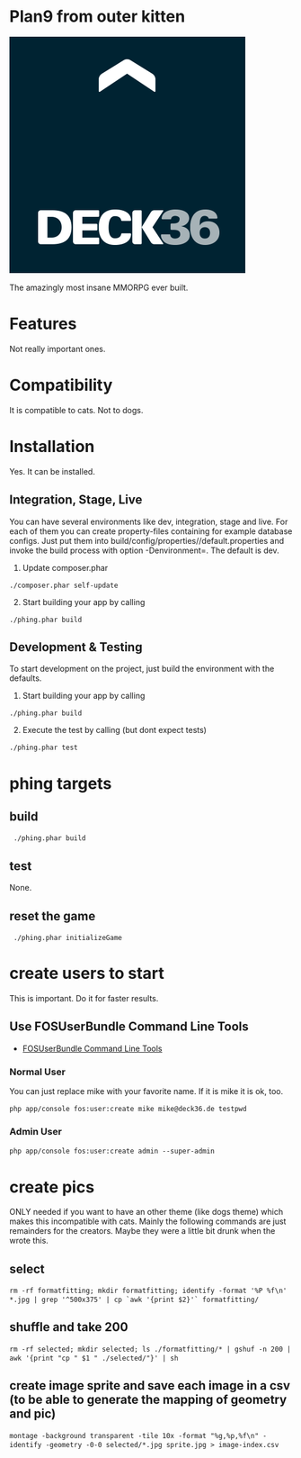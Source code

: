 Plan9 from outer kitten
==========================
[1]: https://github.com/FriendsOfSymfony/FOSUserBundle/blob/master/Resources/doc/command_line_tools.md "fos-user-commandline-tools"
[logo]: ./deck36.png "Deck36 Logo"

![Deck36 Logo][logo]


The amazingly most insane MMORPG ever built.

# Features
Not really important ones.

# Compatibility
It is compatible to cats. Not to dogs.

# Installation
Yes. It can be installed.

## Integration, Stage, Live

You can have several environments like dev, integration, stage and live.
For each of them you can create property-files containing for example database configs.
Just put them into build/config/properties/<environment>/default.properties and invoke the
build process with option -Denvironment=<env>. The default is dev.

1. Update composer.phar
```
./composer.phar self-update
```
2. Start building your app by calling
```
./phing.phar build
```

## Development & Testing
To start development on the project, just build the environment with the defaults.

1. Start building your app by calling
```
./phing.phar build
```
2. Execute the test by calling (but dont expect tests)
```
./phing.phar test
```
# phing targets

## build
```
 ./phing.phar build
```
## test
None.

## reset the game
```
 ./phing.phar initializeGame
```

# create users to start
This is important. Do it for faster results.

## Use FOSUserBundle Command Line Tools
- [FOSUserBundle Command Line Tools][1]

### Normal User
You can just replace mike with your favorite name. If it is mike it is ok, too.

```
php app/console fos:user:create mike mike@deck36.de testpwd
```

### Admin User
```
php app/console fos:user:create admin --super-admin
```
# create pics
ONLY needed if you want to have an other theme (like dogs theme) which makes this incompatible with cats.
Mainly the following commands are just remainders for the creators. Maybe they were a little bit drunk when the wrote
 this.

## select
```
rm -rf formatfitting; mkdir formatfitting; identify -format '%P %f\n' *.jpg | grep '^500x375' | cp `awk '{print $2}'` formatfitting/
```

## shuffle and take 200
```
rm -rf selected; mkdir selected; ls ./formatfitting/* | gshuf -n 200 | awk '{print "cp " $1 " ./selected/"}' | sh
```

## create image sprite and save each image in a csv (to be able to generate the mapping of geometry and pic)
```
montage -background transparent -tile 10x -format "%g,%p,%f\n" -identify -geometry -0-0 selected/*.jpg sprite.jpg > image-index.csv
```
